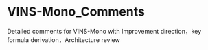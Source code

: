# VINS-Mono_Comments
Detailed comments for VINS-Mono with Improvement direction，key formula derivation，Architecture review
